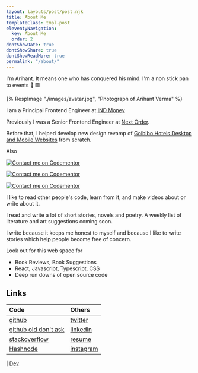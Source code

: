 ```yaml
---
layout: layouts/post/post.njk
title: About Me
templateClass: tmpl-post
eleventyNavigation:
  key: About Me
  order: 2
dontShowDate: true
dontShowShare: true
dontShowReadMore: true
permalink: "/about/"
---
```


I'm Arihant. It means one who has conquered his mind. I'm a non stick pan to events 🥘 🟩

<div>
{% RespImage "./images/avatar.jpg", "Photograph of Arihant Verma" %}
</div>

I am a Principal Frontend Engineer at [IND Money](https://www.indmoney.com/)

Previously I was a Senior Frontend Engineer at [Next Order](https://nextorder.com.au).

Before that, I helped develop new design revamp of [Goibibo Hotels Desktop and Mobile Websites](https://goibibo.com/hotels/) from scratch.

Also

[![Contact me on Codementor](https://www.codementor.io/m-badges/arihantverma/im-a-cm-b.svg)](https://www.codementor.io/@arihantverma?refer=badge)

[![Contact me on Codementor](https://www.codementor.io/m-badges/arihantverma/contact-me.svg)](https://www.codementor.io/@arihantverma?refer=badge)

[![Contact me on Codementor](https://www.codementor.io/m-badges/arihantverma/book-session.svg)](https://www.codementor.io/@arihantverma?refer=badge)

<!-- I'm looking for my next web front end gig. My [resume](/resume). -->

I like to read other people's code, learn from it, and make videos about or write about it.

I read and write a lot of short stories, novels and poetry. A weekly list of literature and art suggestions coming soon.

I write because it keeps me honest to myself and because I like to write stories which help people become free of concern.

Look out for this web space for

- Book Reviews, Book Suggestions
- React, Javascript, Typescript, CSS
- Deep run downs of open source code

## Links

| Code                                                                | Others                                                |
| :------------------------------------------------------------------ | :---------------------------------------------------- |
| [github](https://github.com/arihantverma)                           | [twitter](https://twitter.com/gdadsriver)             |
| [github old don't ask](https://github.com/gdad-s-river)             | [linkedin](https://www.linkedin.com/in/arihantverma/) |
| [stackoverflow](https://stackoverflow.com/users/5106072/gdadsriver) | [resume](/resume)                                     |
| [Hashnode](https://tech.arihantverma.com)                           | [instagram](https://instagram.com/gdadsriver/)        |

| [Dev](https://dev.to/arihantverma)

<!-- todo:
  1. add IRC username
  2. dev.to
  3. hashnode
 -->
